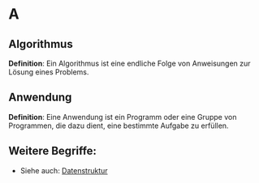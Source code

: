# A

## Algorithmus
**Definition**: Ein Algorithmus ist eine endliche Folge von Anweisungen zur Lösung eines Problems.

## Anwendung
**Definition**: Eine Anwendung ist ein Programm oder eine Gruppe von Programmen, die dazu dient, eine bestimmte Aufgabe zu erfüllen.

## Weitere Begriffe:
- Siehe auch: [Datenstruktur](D.md#datenstruktur)
